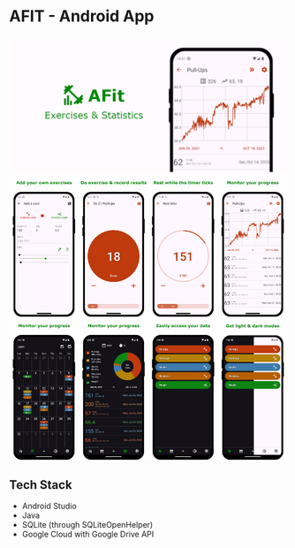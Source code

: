 # AFIT - Android App

<img src="https://github.com/lestec-al/afit/raw/main/readme_logo.png"/>

<img src="https://github.com/lestec-al/afit/raw/main/readme_pic.png"/>

## Tech Stack
- Android Studio
- Java
- SQLite (through SQLiteOpenHelper)
- Google Cloud with Google Drive API